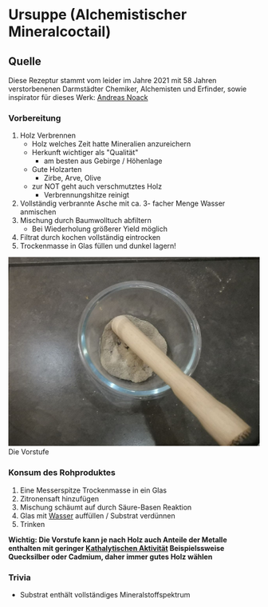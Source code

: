 # Ursuppe (Alchemistischer Mineralcoctail)
## Quelle
Diese Rezeptur stammt vom leider im Jahre 2021 mit 58 Jahren verstorbenenen Darmstädter Chemiker, Alchemisten und Erfinder, sowie inspirator für dieses Werk: [Andreas Noack](../Wichtige%20Persönlichkeiten/Andreas%20Noack.md)

### Vorbereitung
1. Holz Verbrennen
	- Holz welches Zeit hatte Mineralien anzureichern
	- Herkunft wichtiger als "Qualität"
		- am besten aus Gebirge / Höhenlage
	- Gute Holzarten
		- Zirbe, Arve, Olive
	- zur NOT geht auch verschmutztes Holz
		- Verbrennungshitze reinigt
2. Vollständig verbrannte Asche mit ca. 3- facher Menge Wasser anmischen
3. Mischung durch Baumwolltuch abfiltern
	- Bei Wiederholung größerer Yield möglich
4. Filtrat durch kochen vollständig eintrocken
5. Trockenmasse in Glas füllen und dunkel lagern!

![Alchemistensuppe | 600](__Attachments/Ursuppe.jpg)
Die Vorstufe


### Konsum des Rohproduktes
1. Eine Messerspitze Trockenmasse in ein Glas
2. Zitronensaft hinzufügen
3. Mischung schäumt auf durch Säure-Basen Reaktion
4. Glas mit [Wasser](../Stoffe/Rohstoffe/Wasser.md) auffüllen / Substrat verdünnen
5. Trinken


**Wichtig: Die Vorstufe kann je nach Holz auch Anteile der Metalle enthalten mit geringer [Kathalytischen Aktivität](../Glossar/Kathalytisch%20aktives%20Metall.md) Beispielssweise Quecksilber oder Cadmium, daher immer gutes Holz wählen**
	
### Trivia
- Substrat enthält vollständiges Mineralstoffspektrum